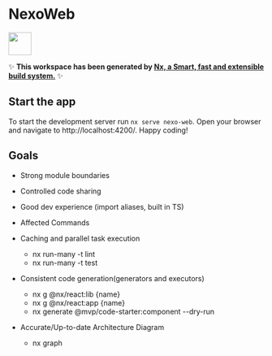 # NexoWeb

<a alt="Nx logo" href="https://nx.dev" target="_blank" rel="noreferrer"><img src="https://raw.githubusercontent.com/nrwl/nx/master/images/nx-logo.png" width="45"></a>

✨ **This workspace has been generated by [Nx, a Smart, fast and extensible build system.](https://nx.dev)** ✨


## Start the app

To start the development server run `nx serve nexo-web`. Open your browser and navigate to http://localhost:4200/. Happy coding!


## Goals
- Strong module boundaries
- Controlled code sharing
- Good dev experience (import aliases, built in TS)

- Affected Commands
- Caching and parallel task execution
  - nx run-many -t lint
  - nx run-many -t test


- Consistent code generation(generators and executors)
    - nx g @nx/react:lib {name}
    - nx g @nx/react:app {name}
    - nx generate @mvp/code-starter:component --dry-run

- Accurate/Up-to-date Architecture Diagram
  - nx graph

